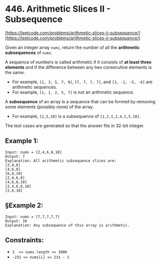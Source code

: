# 446. Arithmetic Slices II - Subsequence

[https://leetcode.com/problems/arithmetic-slices-ii-subsequence/](https://leetcode.com/problems/arithmetic-slices-ii-subsequence/)

Given an integer array `nums`, return the number of all the **arithmetic
subsequences** of `nums`.

A sequence of numbers is called arithmetic if it consists of **at least three
elements** and if the difference between any two consecutive elements is the
same.

- For example, `[1, 3, 5, 7, 9]`, `[7, 7, 7, 7]`, and `[3, -1, -5, -9]` are
  arithmetic sequences.
- For example, `[1, 1, 2, 5, 7]` is not an arithmetic sequence.

A **subsequence** of an array is a sequence that can be formed by removing some
elements (possibly none) of the array.

- For example, `[2,5,10]` is a subsequence of `[1,2,1,2,4,1,5,10]`.

The test cases are generated so that the answer fits in 32-bit integer.

## Example 1:

```
Input: nums = [2,4,6,8,10]
Output: 7
Explanation: All arithmetic subsequence slices are:
[2,4,6]
[4,6,8]
[6,8,10]
[2,4,6,8]
[4,6,8,10]
[2,4,6,8,10]
[2,6,10]
```

## §Example 2:

```
Input: nums = [7,7,7,7,7]
Output: 16
Explanation: Any subsequence of this array is arithmetic.
```

## Constraints:

- `1  <= nums.length <= 1000`
- `-231 <= nums[i] <= 231 - 1`

